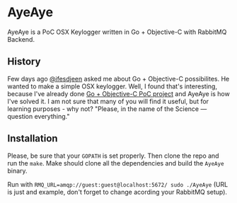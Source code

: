 # AyeAye

AyeAye is a PoC OSX Keylogger written in Go + Objective-C with RabbitMQ Backend.

## History

Few days ago [@ifesdjeen](https://github.com/ifesdjeen) asked me about Go + Objective-C possibilites. He wanted to make a simple OSX keylogger. Well, I found that's interesting, because I've already done [Go + Objective-C PoC project](https://github.com/kavu/cocoa-go) and AyeAye is how I've solved it. I am not sure that many of you will find it useful, but for learning purposes - why not? "Please, in the name of the Science — question everything."

## Installation

Please, be sure that your `GOPATH` is set properly. Then clone the repo and run the `make`. Make should clone all the dependencies and build the `AyeAye` binary.

Run with `RMQ_URL=amqp://guest:guest@localhost:5672/ sudo ./AyeAye` (URL is just and example, don't forget to change acording your RabbitMQ setup).

